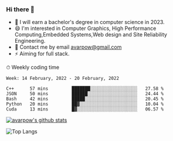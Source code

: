 ### Hi there 👋
<!--I have been a GitHub member for [![Years Badge](https://badges.pufler.dev/years/avarpow)](https://badges.pufler.dev)-->
- 🌱 I will earn a bachelor's degree in computer science in 2023.
- 😄 I'm interested in Computer Graphics, High Performance Computing,Embedded Systems,Web design and Site Reliability Engineering.
- 💬 Contact me by email avarpow@gmail.com
- ⚡ Aiming for full stack.

<!--💻 Coding Activity Logging

[![Commits Badge](https://badges.pufler.dev/commits/weekly/avarpow)](https://badges.pufler.dev)-->

⏱ Weekly coding time
<!--START_SECTION:waka-->
```text
Week: 14 February, 2022 - 20 February, 2022

C++      57 mins         ███████░░░░░░░░░░░░░░░░░░   27.58 % 
JSON     50 mins         ██████░░░░░░░░░░░░░░░░░░░   24.44 % 
Bash     42 mins         █████░░░░░░░░░░░░░░░░░░░░   20.45 % 
Python   20 mins         ██▓░░░░░░░░░░░░░░░░░░░░░░   10.04 % 
Cuda     13 mins         █▓░░░░░░░░░░░░░░░░░░░░░░░   06.57 % 
```
<!--END_SECTION:waka-->

[![avarpow's github stats](https://github-readme-stats.vercel.app/api?username=avarpow&count_private=true&show_icons=true&hide=issues&hide_border=true)](https://github.com/anuraghazra/github-readme-stats)

![Top Langs](https://github-readme-stats.vercel.app/api/top-langs/?username=avarpow&layout=compact&hide_border=true) 
<!--[![avarpow's wakatime stats](https://github-readme-stats.vercel.app/api/wakatime?username=avarpow)](https://github.com/anuraghazra/github-readme-stats)-->
